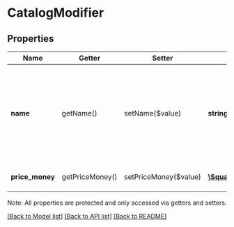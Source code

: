 # CatalogModifier

## Properties
Name | Getter | Setter | Type | Description | Notes
------------ | ------------- | ------------- | ------------- | ------------- | -------------
**name** | getName() | setName($value) | **string** | The modifier&#39;s name. Searchable. This field has max length of 255 Unicode code points. | [optional] 
**price_money** | getPriceMoney() | setPriceMoney($value) | [**\SquareConnect\Model\Money**](Money.md) | The modifier&#39;s price. | [optional] 

Note: All properties are protected and only accessed via getters and setters.

[[Back to Model list]](../../README.md#documentation-for-models) [[Back to API list]](../../README.md#documentation-for-api-endpoints) [[Back to README]](../../README.md)


